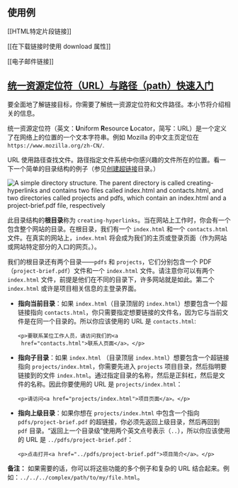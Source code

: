 ## 使用例

[[HTML特定片段链接]]

[[在下载链接时使用 download 属性]]

[[电子邮件链接]]

## [统一资源定位符（URL）与路径（path）快速入门](https://developer.mozilla.org/zh-CN/docs/Learn/HTML/Introduction_to_HTML/Creating_hyperlinks#统一资源定位符（url）与路径（path）快速入门 "Permalink to 统一资源定位符（URL）与路径（path）快速入门")

要全面地了解链接目标，你需要了解统一资源定位符和文件路径。本小节将介绍相关的信息。

统一资源定位符（英文：**U**niform **R**esource **L**ocator，简写：URL）是一个定义了在网络上的位置的一个文本字符串。例如 Mozilla 的中文主页定位在 `https://www.mozilla.org/zh-CN/`.

URL 使用路径查找文件。路径指定文件系统中你感兴趣的文件所在的位置。看一下一个简单的目录结构的例子（参见[创建超链接](https://github.com/mdn/learning-area/tree/main/html/introduction-to-html/creating-hyperlinks)目录。）

![A simple directory structure. The parent directory is called creating-hyperlinks and contains two files called index.html and contacts.html, and two directories called projects and pdfs, which contain an index.html and a project-brief.pdf file, respectively](https://developer.mozilla.org/en-US/docs/Learn/HTML/Introduction_to_HTML/Creating_hyperlinks/simple-directory.png)

此目录结构的**根目录**称为 `creating-hyperlinks`。当在网站上工作时，你会有一个包含整个网站的目录。在根目录，我们有一个 `index.html` 和一个 `contacts.html` 文件。在真实的网站上，`index.html` 将会成为我们的主页或登录页面（作为网站或网站特定部分的入口的网页。）。

我们的根目录还有两个目录——`pdfs` 和 `projects`，它们分别包含一个 PDF（`project-brief.pdf`）文件和一个 `index.html` 文件。请注意你可以有两个 `index.html` 文件，前提是他们在不同的目录下，许多网站就是如此。第二个 `index.html` 或许是项目相关信息的主登录界面。

-   **指向当前目录**：如果 `index.html`（目录顶层的 `index.html`）想要包含一个超链接指向 `contacts.html`，你只需要指定想要链接的文件名，因为它与当前文件是在同一个目录的。所以你应该使用的 URL 是 `contacts.html`:
    
    ```
    <p>要联系某位工作人员，请访问我们的<a
     href="contacts.html">联系人页面</a>。</p>
    ```
    

-   **指向子目录**：如果 `index.html` （目录顶层 `index.html`）想要包含一个超链接指向 `projects/index.html`，你需要先进入 `projects` 项目目录，然后指明要链接到的文件 `index.html`。通过指定目录的名称，然后是正斜杠，然后是文件的名称。因此你要使用的 URL 是 `projects/index.html`：
    
    ```
    <p>请访问<a href="projects/index.html">项目页面</a>。</p>
    ```
    

-   **指向上级目录**：如果你想在 `projects/index.html` 中包含一个指向 `pdfs/project-brief.pdf` 的超链接，你必须先返回上级目录，然后再回到 `pdf` 目录。“返回上一个目录级”使用两个英文点号表示（`..`），所以你应该使用的 URL 是 `../pdfs/project-brief.pdf`：
    
    ```
    <p>点击打开<a href="../pdfs/project-brief.pdf">项目简介</a>。</p>
    ```
    

**备注：** 如果需要的话，你可以将这些功能的多个例子和复杂的 URL 结合起来。例如：`../../../complex/path/to/my/file.html`。